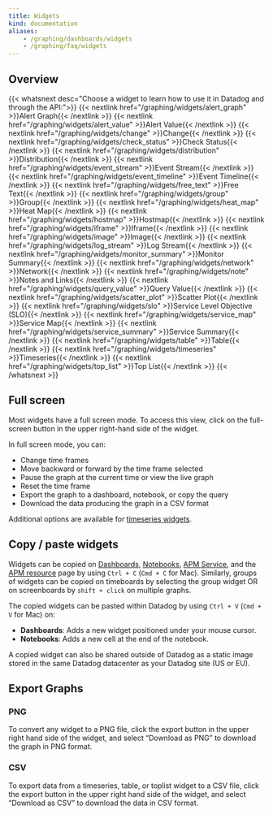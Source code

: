 ```yaml
---
title: Widgets
kind: documentation
aliases:
    - /graphing/dashboards/widgets
    - /graphing/faq/widgets
---
```


## Overview

{{< whatsnext desc="Choose a widget to learn how to use it in Datadog and through the API:">}}
    {{< nextlink href="/graphing/widgets/alert_graph" >}}Alert Graph{{< /nextlink >}}
    {{< nextlink href="/graphing/widgets/alert_value" >}}Alert Value{{< /nextlink >}}
    {{< nextlink href="/graphing/widgets/change" >}}Change{{< /nextlink >}}
    {{< nextlink href="/graphing/widgets/check_status" >}}Check Status{{< /nextlink >}}
    {{< nextlink href="/graphing/widgets/distribution" >}}Distribution{{< /nextlink >}}
    {{< nextlink href="/graphing/widgets/event_stream" >}}Event Stream{{< /nextlink >}}
    {{< nextlink href="/graphing/widgets/event_timeline" >}}Event Timeline{{< /nextlink >}}
    {{< nextlink href="/graphing/widgets/free_text" >}}Free Text{{< /nextlink >}}
    {{< nextlink href="/graphing/widgets/group" >}}Group{{< /nextlink >}}
    {{< nextlink href="/graphing/widgets/heat_map" >}}Heat Map{{< /nextlink >}}
    {{< nextlink href="/graphing/widgets/hostmap" >}}Hostmap{{< /nextlink >}}
    {{< nextlink href="/graphing/widgets/iframe" >}}Iframe{{< /nextlink >}}
    {{< nextlink href="/graphing/widgets/image" >}}Image{{< /nextlink >}}
    {{< nextlink href="/graphing/widgets/log_stream" >}}Log Stream{{< /nextlink >}}
    {{< nextlink href="/graphing/widgets/monitor_summary" >}}Monitor Summary{{< /nextlink >}}
    {{< nextlink href="/graphing/widgets/network" >}}Network{{< /nextlink >}}
    {{< nextlink href="/graphing/widgets/note" >}}Notes and Links{{< /nextlink >}}
    {{< nextlink href="/graphing/widgets/query_value" >}}Query Value{{< /nextlink >}}
    {{< nextlink href="/graphing/widgets/scatter_plot" >}}Scatter Plot{{< /nextlink >}}
    {{< nextlink href="/graphing/widgets/slo" >}}Service Level Objective (SLO){{< /nextlink >}}
    {{< nextlink href="/graphing/widgets/service_map" >}}Service Map{{< /nextlink >}}
    {{< nextlink href="/graphing/widgets/service_summary" >}}Service Summary{{< /nextlink >}}
    {{< nextlink href="/graphing/widgets/table" >}}Table{{< /nextlink >}}
    {{< nextlink href="/graphing/widgets/timeseries" >}}Timeseries{{< /nextlink >}}
    {{< nextlink href="/graphing/widgets/top_list" >}}Top List{{< /nextlink >}}
{{< /whatsnext >}}

## Full screen

Most widgets have a full screen mode. To access this view, click on the full-screen button in the upper right-hand side of the widget.

In full screen mode, you can:

* Change time frames
* Move backward or forward by the time frame selected
* Pause the graph at the current time or view the live graph
* Reset the time frame
* Export the graph to a dashboard, notebook, or copy the query
* Download the data producing the graph in a CSV format

Additional options are available for [timeseries widgets][1].

## Copy / paste widgets

Widgets can be copied on [Dashboards][2], [Notebooks][3], [APM Service][4], and the [APM resource][5] page by using `Ctrl + C` (`Cmd + C` for Mac). Similarly, groups of widgets can be copied on timeboards by selecting the group widget OR on screenboards by `shift + click` on multiple graphs.

The copied widgets can be pasted within Datadog by using `Ctrl + V` (`Cmd + V` for Mac) on:

* **Dashboards**: Adds a new widget positioned under your mouse cursor.
* **Notebooks**: Adds a new cell at the end of the notebook.

A copied widget can also be shared outside of Datadog as a static image stored in the same Datadog datacenter as your Datadog site (US or EU).

## Export Graphs

### PNG
To convert any widget to a PNG file, click the export button in the upper right hand side of the widget, and select “Download as PNG” to download the graph in PNG format. 

### CSV
To export data from a timeseries, table, or toplist widget to a CSV file, click the export button in the upper right hand side of the widget, and select “Download as CSV” to download the data in CSV format. 


[1]: /graphing/widgets/timeseries#full-screen
[2]: /graphing/dashboards
[3]: /graphing/notebooks
[4]: /tracing/visualization/service
[5]: /tracing/visualization/resource
